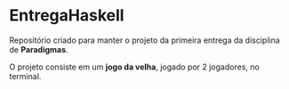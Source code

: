 # EntregaHaskell

Repositório criado para manter o projeto da primeira entrega da disciplina de **Paradigmas**.

O projeto consiste em um **jogo da velha**, jogado por 2 jogadores, no terminal.

